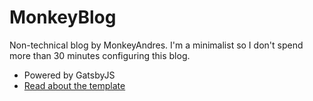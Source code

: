 # MonkeyBlog

Non-technical blog by MonkeyAndres. I'm a minimalist so I don't spend more than 30 minutes configuring this blog.

* Powered by GatsbyJS
* [Read about the template](TEMPLATE_README.md)